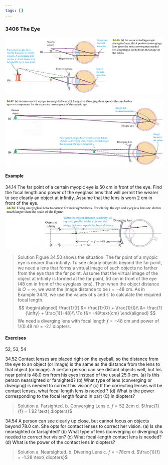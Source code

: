 ```yaml
---
tags: []
---
```


### 3406 The Eye

![Graph](../assets/34_46.png)

![Graph](../assets/34_47.png)

#### Example
34.14 The far point of a certain myopic eye is 50 cm in front of the eye. Find the focal length and power of the eyeglass lens that will permit the wearer to see clearly an object at infinity. Assume that the lens is worn 2 cm in front of the eye.
![Graph](../assets/34_50.png)
>Solution
Figure 34.50 shows the situation. The far point of a myopic eye is nearer than infinity. To see clearly objects beyond the far point, we need a lens that forms a virtual image of such objects no farther from the eye than the far point. Assume that the virtual image of the object at infinity is formed at the far point, 50 cm in front of the eye (48 cm in front of the eyeglass lens). Then when the object distance is $O = \infty$, we want the image distance to be $I = -48$ cm. As in Example 34.13, we use the values of s and s′ to calculate the required focal length.
$$
\begin{aligned}
\frac{1}{f} &= \frac{1}{O} + \frac{1}{I}\\
&= \frac{1}{\infty} + \frac{1}{-48}\\
\To f&= -48\text{cm}
\end{aligned}
$$
We need a diverging lens with focal length $f=-48$ cm and power of 1/(0.48 m) = -2.1 diopters.

#### Exercises
52, 53, 54

34.52 Contact lenses are placed right on the eyeball, so the distance from the eye to an object (or image) is the same as the distance from the lens to that object (or image). A certain person can see distant objects well, but his near point is 48.0 cm from his eyes instead of the usual 25.0 cm.
(a) Is this person nearsighted or farsighted?
(b) What type of lens (converging or diverging) is needed to correct his vision?
(c) If the correcting lenses will be contact lenses, what focal length lens is needed ?
(d) What is the power corresponding to the focal length found in part (C) in diopters?
>Solution
a. Farsighted.
b. Converging Lens
c. $f=52.2\text{cm}$
d. $\frac{1}{f} = 1.92 \text{ diopters}$

34.54 A person can see clearly up close, but cannot focus on objects beyond 78.0 cm. She opts for contact lenses to correct her vision.
(a) Is she nearsighted or farsighted?
(b) What type of lens (converging or diverging) is needed to correct her vision?
(c) What focal-length contact lens is needed?
(d) What is the power of the contact lens in diopters?
>Solution
a. Nearsighted.
b. Divering Lens
c. $f=-78\text{cm}$
d. $\frac{1}{f} = -1.28 \text{ diopters}$
